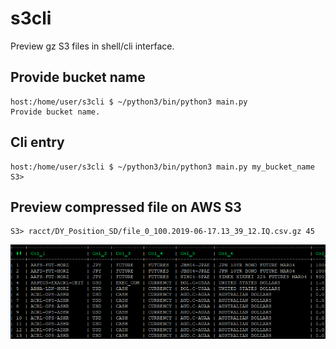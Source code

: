 # s3cli
Preview gz S3 files in shell/cli interface.


## Provide bucket name

```
host:/home/user/s3cli $ ~/python3/bin/python3 main.py
Provide bucket name.
```

## Cli entry


```
host:/home/user/s3cli $ ~/python3/bin/python3 main.py my_bucket_name
S3>
```

## Preview compressed file on AWS S3

```
S3> racct/DY_Position_SD/file_0_100.2019-06-17.13_39_12.IQ.csv.gz 45
```

![Screenshot](https://raw.githubusercontent.com/pydemo/s3cli/master/s2cli.PNG)
